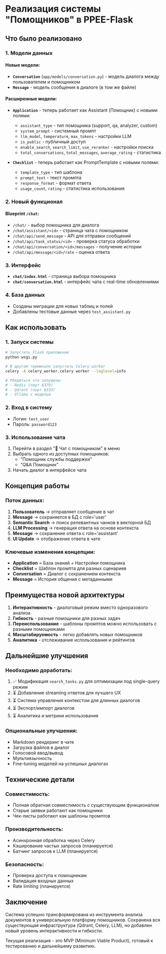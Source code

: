 # Реализация системы "Помощников" в PPEE-Flask

## Что было реализовано

### 1. Модели данных

#### Новые модели:
- **`Conversation`** (`app/models/conversation.py`) - модель диалога между пользователем и помощником
- **`Message`** - модель сообщения в диалоге (в том же файле)

#### Расширенные модели:
- **`Application`** - теперь работает как Assistant (Помощник) с новыми полями:
  - `assistant_type` - тип помощника (support, qa, analyzer, custom)
  - `system_prompt` - системный промпт
  - `llm_model`, `temperature`, `max_tokens` - настройки LLM
  - `is_public` - публичный доступ
  - `enable_search`, `search_limit`, `use_reranker` - настройки поиска
  - `total_conversations`, `total_messages`, `average_rating` - статистика

- **`Checklist`** - теперь работает как PromptTemplate с новыми полями:
  - `template_type` - тип шаблона
  - `prompt_text` - текст промпта
  - `response_format` - формат ответа
  - `usage_count`, `rating` - статистика использования

### 2. Новый функционал

#### Blueprint `/chat`:
- `/chat/` - выбор помощника для диалога
- `/chat/assistant/<id>` - страница чата с помощником
- `/chat/api/send_message` - API для отправки сообщений
- `/chat/api/task_status/<id>` - проверка статуса обработки
- `/chat/api/conversation/<id>/messages` - получение истории
- `/chat/api/message/<id>/rate` - оценка ответа

### 3. Интерфейс

- **`chat/index.html`** - страница выбора помощника
- **`chat/conversation.html`** - интерфейс чата с real-time обновлениями

### 4. База данных

- Созданы миграции для новых таблиц и полей
- Добавлены тестовые данные через `test_assistant.py`

## Как использовать

### 1. Запуск системы

```bash
# Запустить Flask приложение
python wsgi.py

# В другом терминале запустить Celery worker
celery -A celery_worker.celery worker --loglevel=info

# Убедиться что запущены:
# - Redis (порт 6379)
# - Qdrant (порт 6333)
# - Ollama с моделью
```

### 2. Вход в систему

- Логин: `test_user`
- Пароль: `password123`

### 3. Использование чата

1. Перейти в раздел "💬 Чат с помощником" в меню
2. Выбрать одного из доступных помощников:
   - "Помощник службы поддержки"
   - "Q&A Помощник"
3. Начать диалог в интерфейсе чата

## Концепция работы

### Поток данных:
1. **Пользователь** → отправляет сообщение в чат
2. **Message** → сохраняется в БД с role='user'
3. **Semantic Search** → поиск релевантных чанков в векторной БД
4. **LLM Processing** → генерация ответа на основе контекста
5. **Message** → сохранение ответа с role='assistant'
6. **UI Update** → отображение ответа в чате

### Ключевые изменения концепции:
- **Application** = База знаний + Настройки помощника
- **Checklist** = Шаблон промпта для разных сценариев
- **Conversation** = Диалог с сохранением контекста
- **Message** = История общения с метаданными

## Преимущества новой архитектуры

1. **Интерактивность** - диалоговый режим вместо одноразового анализа
2. **Гибкость** - разные помощники для разных задач
3. **Переиспользование** - шаблоны промптов можно использовать с разными помощниками
4. **Масштабируемость** - легко добавлять новых помощников
5. **Аналитика** - отслеживание использования и рейтингов

## Дальнейшие улучшения

### Необходимо доработать:
1. ✅ Модификация `search_tasks.py` для оптимизации под single-query режим
2. ⏳ Добавление streaming ответов для лучшего UX
3. ⏳ Система управления контекстом для длинных диалогов
4. ⏳ Экспорт/импорт диалогов
5. ⏳ Аналитика и метрики использования

### Опциональные улучшения:
- Markdown рендеринг в чате
- Загрузка файлов в диалог
- Голосовой ввод/вывод
- Мультиязычность
- Fine-tuning моделей на успешных диалогах

## Технические детали

### Совместимость:
- Полная обратная совместимость с существующим функционалом
- Старые заявки работают как помощники
- Чек-листы работают как шаблоны промптов

### Производительность:
- Асинхронная обработка через Celery
- Кэширование частых запросов (планируется)
- Батчинг запросов к LLM (планируется)

### Безопасность:
- Проверка доступа к помощникам
- Валидация входных данных
- Rate limiting (планируется)

## Заключение

Система успешно трансформирована из инструмента анализа документов в универсальную платформу помощников. Сохранена вся существующая инфраструктура (Qdrant, Celery, LLM), но добавлен новый уровень интерактивности и гибкости.

Текущая реализация - это MVP (Minimum Viable Product), готовый к тестированию и дальнейшему развитию.